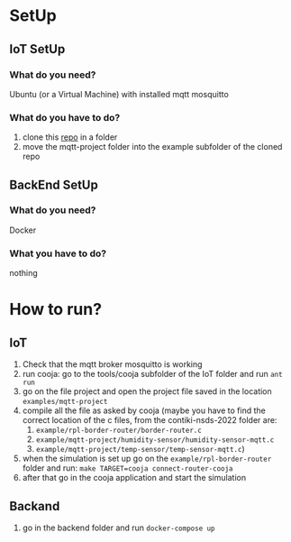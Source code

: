 # SetUp

## IoT SetUp

### What do you need?
Ubuntu (or a Virtual Machine) with installed mqtt mosquitto

### What do you have to do?
1. clone this [repo](https://bitbucket.org/neslabpolimi/contiki-ng-nsds-22/src/develop/) in a folder
2. move the mqtt-project folder into the example subfolder of the cloned repo

## BackEnd SetUp

### What do you need?

Docker

### What you have to do?

nothing


# How to run?

## IoT

1. Check that the mqtt broker mosquitto is working
2. run cooja: go to the tools/cooja subfolder of the IoT folder and run ``ant run ``
3. go on the file project and open the project file saved in the location ``examples/mqtt-project``
4. compile all the file as asked by cooja (maybe you have to find the correct location of the c files, from the contiki-nsds-2022 folder are: 
    1. ``example/rpl-border-router/border-router.c``
    2.    ``example/mqtt-project/humidity-sensor/humidity-sensor-mqtt.c``
    3. ``example/mqtt-project/temp-sensor/temp-sensor-mqtt.c``)
5. when the simulation is set up go on the ``example/rpl-border-router`` folder and run: ``make TARGET=cooja connect-router-cooja``
6. after that go in the cooja application and start the simulation

## Backand
1. go in the backend folder and run ``docker-compose up``